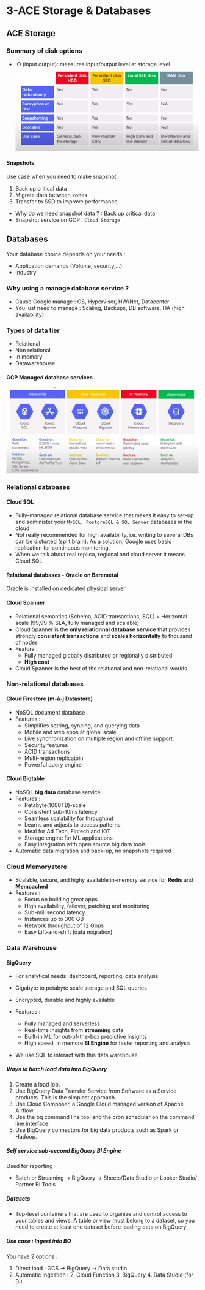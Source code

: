 # 3-ACE Storage & Databases

## ACE Storage

### Summary of disk options

- IO (input output): measures input/output level at storage level
![alt text](img/disk_option.png)

#### Snapshots

Use case when you need to make snapshot:

1. Back up critical data
2. Migrate data between zones
3. Transfer to SSD to improve performance

- Why do we need snapshot data ? : Back up critical data
- Snapshot service on GCP : `Cloud Storage`

## Databases

Your database choice depends on your needs :

- Application demands (Volume, security,...)
- Industry

### Why using a manage database service ?

- Cause Google manage : OS, Hypervisor, HW/Net, Datacenter
- You just need to manage : Scaling, Backups, DB software, HA (high availability)

### Types of data tier

- Relational
- Non relational
- In memory
- Datawarehouse

#### GCP Managed database services 
![alt text](img/db_types.png)

### Relational databases 
#### Cloud SQL 
- Fully-managed relational database service that makes it easy to set-up and administer your `MySQL, PostgreSQL & SQL Server` databases in the cloud
- Not really recommended for high availability, i.e. writing to several DBs can be distorted (split brain). As a solution, Google uses basic replication for continuous monitoring.
- When we talk about real replica, regional and cloud server it means Cloud SQL

#### Relational databases - Oracle on Baremetal
Oracle is installed on dedicated physical server

#### Cloud Spanner 
- Relational semantics (Schema, ACID transactions, SQL) + Horizontal scale (99,99 % SLA, fully managed and scalable)
- Cloud Spanner is the **only relationnal database service** that provides strongly **consistent transactions** and **scales horizontally** to thousand of nodes
- Feature : 
    - Fully managed globally distributed or regionally distributed
    - **High cost**
- Cloud Spanner is the best of the relational and non-relational worlds

### Non-relational databases 
#### Cloud Firestore (m-à-j Datastore)
- NoSQL document database 
- Features : 
    - Simplifies sotring, syncing, and querying data 
    - Mobile and web apps at global scale 
    - Live synchronization on multiple region and offline support 
    - Security features 
    - ACID transactions
    - Multi-region replicatoin
    - Powerful query engine

#### Cloud Bigtable 
- NoSQL **big data** database service 
- Features : 
    - Petabyte(1000TB)-scale 
    - Consistent sub-10ms latency
    - Seamless scalability for throughput 
    - Learns and adjusts to access patterns 
    - Ideal for Ad Tech, Fintech and IOT 
    - Storage engine for ML applications
    - Easy integration with open source big data tools
- Automatic data migration and back-up, no snapshots required

### Cloud Memorystore 
- Scalable, secure, and highy available in-memory service for **Redis** and **Memcached** 
- Features : 
    - Focus on building great apps 
    - High availability, failover, patching and monitoring 
    - Sub-millisecond latency 
    - Instances up to 300 GB 
    - Network throughput of 12 Gbps 
    - Easy Lift-and-shift (data migration)

### Data Warehouse 
#### BigQuery
- For analytical needs: dashboard, reporting, data analysis
- Gigabyte to petabyte scale storage and SQL queries 
- Encrypted, durable and highly available
- Features : 
    - Fully managed and serverless 
    - Real-time insights from **streaming** data 
    - Built-in ML for out-of-the-box predictive insights 
    - High speed, in memore **BI Engine** for faster reporting and analysis

- We use SQL to interact with this data warehouse

##### Ways to batch load data into BigQuery

1. Create a load job.
2. Use BigQuery Data Transfer Service from Software as a Service products.
This is the simplest approach.
3. Use Cloud Composer, a Google Cloud managed version of Apache Airflow.
4. Use the bq command line tool and the cron scheduler on the command line
interface.
5. Use BigQuery connectors for big data products such as Spark or Hadoop.

##### Self service sub-second BigQuery BI Engine 
Used for reporting 
- Batch or Streaming -> BigQuery -> Sheets/Data Studio or Looker Studio/ Partner BI Tools

##### Datasets 
- Top-level containers that are used to organize and control access to your tables and views. A table or view must belong to a dataset, so you need to create at least one dataset before loading data on BigQuery 

##### Use case : Ingest into BQ
You have 2 options : 
1. Direct load : GCS -> BigQuery -> Data studio
2. Automatic Ingestion : 
    2. Cloud Function 
    3. BigQuery 
    4. Data Studio (for BI)
